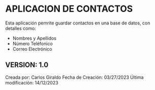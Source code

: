 # APLICACION DE CONTACTOS #
Esta aplicación pemrite guardar contactos en una base de datos, con detalles como:
* Nombres y Apellidos
* Número Teléfonico 
* Correo Electrónico 

## VERSION: 1.0 ##
Creada por: Carlos Giraldo Fecha de Creación: 03/27/2023 Última modificación: 14/12/2023
